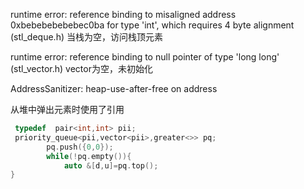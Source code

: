runtime error: reference binding to misaligned address 0xbebebebebebec0ba for type 'int', which requires 4 byte alignment (stl_deque.h)
当栈为空，访问栈顶元素

runtime error: reference binding to null pointer of type 'long long' (stl_vector.h)
vector为空，未初始化 



AddressSanitizer: heap-use-after-free on address

从堆中弹出元素时使用了引用
```c++
 typedef  pair<int,int> pii;
 priority_queue<pii,vector<pii>,greater<>> pq;
        pq.push({0,0});
        while(!pq.empty()){
            auto &[d,u]=pq.top();
}
```